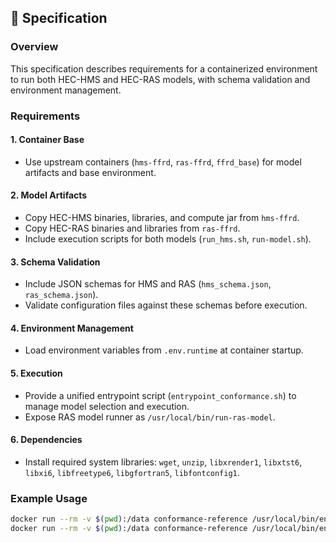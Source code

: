 ## 📝 Specification

### Overview
This specification describes requirements for a containerized environment to run both HEC-HMS and HEC-RAS models, with schema validation and environment management.

### Requirements

#### 1. Container Base
- Use upstream containers (`hms-ffrd`, `ras-ffrd`, `ffrd_base`) for model artifacts and base environment.

#### 2. Model Artifacts
- Copy HEC-HMS binaries, libraries, and compute jar from `hms-ffrd`.
- Copy HEC-RAS binaries and libraries from `ras-ffrd`.
- Include execution scripts for both models (`run_hms.sh`, `run-model.sh`).

#### 3. Schema Validation
- Include JSON schemas for HMS and RAS (`hms_schema.json`, `ras_schema.json`).
- Validate configuration files against these schemas before execution.

#### 4. Environment Management
- Load environment variables from `.env.runtime` at container startup.

#### 5. Execution
- Provide a unified entrypoint script (`entrypoint_conformance.sh`) to manage model selection and execution.
- Expose RAS model runner as `/usr/local/bin/run-ras-model`.

#### 6. Dependencies
- Install required system libraries: `wget`, `unzip`, `libxrender1`, `libxtst6`, `libxi6`, `libfreetype6`, `libgfortran5`, `libfontconfig1`.

### Example Usage
```bash
docker run --rm -v $(pwd):/data conformance-reference /usr/local/bin/entrypoint_conformance.sh --model hms --config /data/hms_config.json
docker run --rm -v $(pwd):/data conformance-reference /usr/local/bin/entrypoint_conformance.sh --model ras --config /data/ras_config.json
```